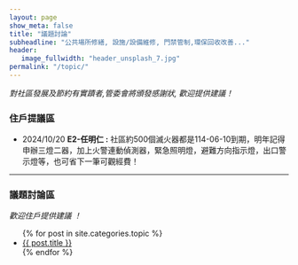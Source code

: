 ```yaml
---
layout: page
show_meta: false
title: "議題討論"
subheadline: "公共場所修繕, 設施/設備維修, 門禁管制,環保回收改善..."
header:
   image_fullwidth: "header_unsplash_7.jpg"
permalink: "/topic/"
---
```

*對社區發展及節約有實蹟者,管委會將頒發感謝狀, 歡迎提供建議！*

### 住戶提議區
* 2024/10/20 **E2-任明仁 :** 社區約500個滅火器都是114-06-10到期，明年記得申辦三燈二器，加上火警連動偵測器，緊急照明燈，避難方向指示燈，出口警示燈等，也可省下一筆可觀經費！

---
### 議題討論區
*歡迎住戶提供建議 ！*
<ul>
    {% for post in site.categories.topic %}
    <li><a href="{{ site.url }}{{ site.baseurl }}{{ post.url }}">{{ post.title }}</a></li>
    {% endfor %}
</ul>
